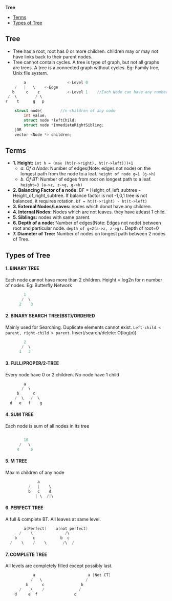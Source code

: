 **Tree**
- [Terms](#term)
- [Types of Tree](#ty)

## Tree
- Tree has a root, root has 0 or more children. children may or may not have links back to their parent nodes. 
- Tree cannot contain cycles. A tree is type of graph, but not all graphs are trees. A tree is a connected graph without cycles. Eg: Family tree, Unix file system.
```c
        a                  <-Level 0
    /   |   \    <-Edge
   b     c    z            <-Level 1    //Each Node can have any number of children
 /  \        / \
r    t      g   p

    struct node{        //n children of any node
        int value;
        struct node *leftChild;
        struct node *ImmediateRightSibling;
    }OR
    vector <Node *> children;
```

<a name=term></a>
## Terms
- **1. Height:**   `int h = (max (ht(r->right), ht(r->left)))+1`
  - _a. Of a Node_: Number of edges(Note: edges not node) on the longest path from the node to a leaf. `height of node g=1 (g->h)`
  - _b. Of BT:_ Number of edges from root on longest path to a leaf.    `height=3 (a->z, z->g, g->h)`
- **2. Balancing Factor of a node:** BF = Height_of_left_subtree - Height_of_right_subtree.  If balance factor is not -1,0,1 tree is not balanced, it requires rotation. `bf = ht(t->right) - ht(t->left)`
- **3. External Nodes/Leaves:** nodes which donot have any children.    
- **4. Internal Nodes:** Nodes which are not leaves. they have atleast 1 child.    
- **5. Siblings:** nodes with same parent.
- **6. Depth of a node:** Number of edges(Note: Edges not node) between root and particular node.    `depth of g=2(a->z, z->g).`    Depth of root=0
- **7. Diameter of Tree:** Number of nodes on longest path between 2 nodes of Tree. 

<a name=ty></a>
## Types of Tree
#### 1. BINARY TREE 
Each node cannot have more than 2 children. Height = log2n for n number of nodes. Eg: Butterfly Network
```c
        1
       /  \
      2    3
```
#### 2. BINARY SEARCH TREE(BST)/ORDERED 
Mainly used for Searching. Duplicate elements cannot exist. `Left-child < parent, right-child > parent`. Insert/search/delete: O(log(n))
```c
        2
       /  \
      1   3
```
#### 3. FULL/PROPER/2-TREE  
Every node have 0 or 2 children. No node have 1 child
```c
        a
       /  \
     b      c
    /  \   /  \
  d   e   f    g
```  
#### 4. SUM TREE 
Each node is sum of all nodes in its tree
```c

        10
      /   \
     4     6
```    
#### 5. M TREE 
Max m children of any node
```c
              a
          /   |    \
          b   c    d
             | \  /|\ 
````
#### 6. PERFECT TREE
A full & complete BT. All leaves at same level.
```c
        a(Perfect)    a(not perfect)
      /    \              /\
    b       c           b  c
  /    \    /    \       /\  /
```
#### 7. COMPLETE TREE 
All levels are completely filled except possibly last.
```c
            a                       a [Not CT]
           /   \                   /
         b      c                b
      /    \    /               /
    d     e  f                c
```    
